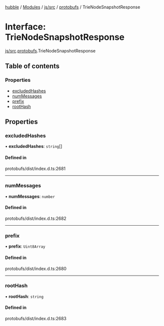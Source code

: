 [hubble](../README.md) / [Modules](../modules.md) / [js/src](../modules/js_src.md) / [protobufs](../modules/js_src.protobufs.md) / TrieNodeSnapshotResponse

# Interface: TrieNodeSnapshotResponse

[js/src](../modules/js_src.md).[protobufs](../modules/js_src.protobufs.md).TrieNodeSnapshotResponse

## Table of contents

### Properties

- [excludedHashes](js_src.protobufs.TrieNodeSnapshotResponse.md#excludedhashes)
- [numMessages](js_src.protobufs.TrieNodeSnapshotResponse.md#nummessages)
- [prefix](js_src.protobufs.TrieNodeSnapshotResponse.md#prefix)
- [rootHash](js_src.protobufs.TrieNodeSnapshotResponse.md#roothash)

## Properties

### excludedHashes

• **excludedHashes**: `string`[]

#### Defined in

protobufs/dist/index.d.ts:2681

___

### numMessages

• **numMessages**: `number`

#### Defined in

protobufs/dist/index.d.ts:2682

___

### prefix

• **prefix**: `Uint8Array`

#### Defined in

protobufs/dist/index.d.ts:2680

___

### rootHash

• **rootHash**: `string`

#### Defined in

protobufs/dist/index.d.ts:2683

